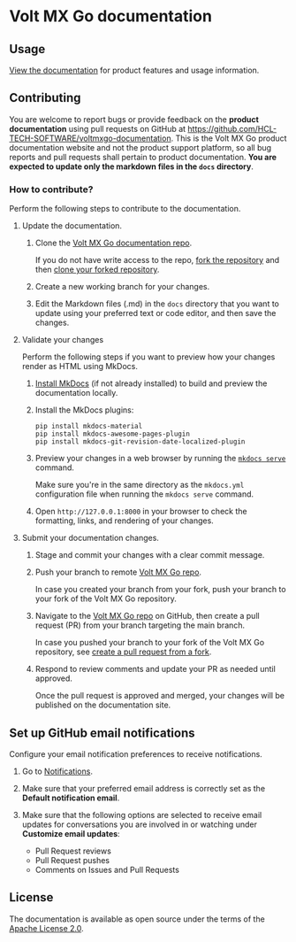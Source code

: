 # Volt MX Go documentation

## Usage

[View the documentation](https://opensource.hcltechsw.com/voltmxgo-documentation) for product features and usage information.  

## Contributing

You are welcome to report bugs or provide feedback on the **product documentation** using pull requests on GitHub at https://github.com/HCL-TECH-SOFTWARE/voltmxgo-documentation. This is the Volt MX Go product documentation website and not the product support platform, so all bug reports and pull requests shall pertain to product documentation. **You are expected to update only the markdown files in the `docs` directory**.

### How to contribute?

Perform the following steps to contribute to the documentation.

1. Update the documentation.

    1. Clone the [Volt MX Go documentation repo](https://github.com/HCL-TECH-SOFTWARE/voltmxgo-documentation).

        If you do not have write access to the repo, [fork the repository](https://docs.github.com/en/pull-requests/collaborating-with-pull-requests/working-with-forks/fork-a-repo#forking-a-repository) and then [clone your forked repository](https://docs.github.com/en/pull-requests/collaborating-with-pull-requests/working-with-forks/fork-a-repo#cloning-your-forked-repository).

    2. Create a new working branch for your changes.
    3. Edit the Markdown files (.md) in the `docs` directory that you want to update using your preferred text or code editor, and then save the changes.

2. Validate your changes

    Perform the following steps if you want to preview how your changes render as HTML using MkDocs.

    1. [Install MkDocs](https://www.mkdocs.org/user-guide/installation/) (if not already installed) to build and preview the documentation locally.
    2. Install the MkDocs plugins:

        ```
        pip install mkdocs-material
        pip install mkdocs-awesome-pages-plugin 
        pip install mkdocs-git-revision-date-localized-plugin 
        ```

    3. Preview your changes in a web browser by running the [`mkdocs serve`](https://www.mkdocs.org/user-guide/cli/#mkdocs-serve) command.

        Make sure you're in the same directory as the `mkdocs.yml` configuration file when running the `mkdocs serve` command.

    4. Open `http://127.0.0.1:8000` in your browser to check the formatting, links, and rendering of your changes.

3. Submit your documentation changes.

    1. Stage and commit your changes with a clear commit message.
    2. Push your branch to remote [Volt MX Go repo](https://github.com/HCL-TECH-SOFTWARE/voltmxgo-documentation).

        In case you created your branch from your fork, push your branch to your fork of the Volt MX Go repository.

    3. Navigate to the [Volt MX Go repo](https://github.com/HCL-TECH-SOFTWARE/voltmxgo-documentation) on GitHub, then create a pull request (PR) from your branch targeting the main branch.

        In case you pushed your branch to your fork of the Volt MX Go repository, see [create a pull request from a fork](https://docs.github.com/en/pull-requests/collaborating-with-pull-requests/proposing-changes-to-your-work-with-pull-requests/creating-a-pull-request-from-a-fork).

    4. Respond to review comments and update your PR as needed until approved.

        Once the pull request is approved and merged, your changes will be published on the documentation site.

<!--
- Install [MkDocs](https://github.com/squidfunk/mkdocs-material).
- Clone [Volt MX Go docs repository](https://github.com/HCL-TECH-SOFTWARE/voltmxgo-documentation).
- Create a new branch.
- Update the markdown files in the `docs` directory as needed.
- Verify, test, and commit the changes.
- Submit a pull request. 
- Await the review, approval, and merging of the pull request.
-->
## Set up GitHub email notifications

Configure your email notification preferences to receive notifications.

1. Go to [Notifications](https://github.com/settings/notifications).
2. Make sure that your preferred email address is correctly set as the **Default notification email**.
3. Make sure that the following options are selected to receive email updates for conversations you are involved in or watching under **Customize email updates**:

    - Pull Request reviews
    - Pull Request pushes
    - Comments on Issues and Pull Requests

## License

The documentation is available as open source under the terms of the [Apache License 2.0](http://www.apache.org/licenses/).